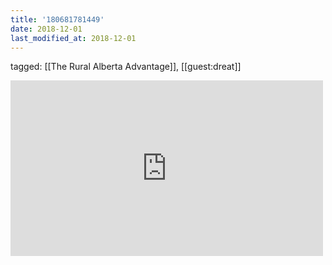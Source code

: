 ```yaml
---
title: '180681781449'
date: 2018-12-01
last_modified_at: 2018-12-01
---
```

tagged: [[The Rural Alberta Advantage]], [[guest:dreat]]
<iframe allow="accelerometer; autoplay; clipboard-write; encrypted-media; gyroscope; picture-in-picture" allowfullscreen="" frameborder="0" height="281" id="youtube_iframe" src="https://www.youtube.com/embed/1m1a2MuaIpI?feature=oembed&amp;enablejsapi=1&amp;origin=https://safe.txmblr.com&amp;wmode=opaque" width="500"></iframe>